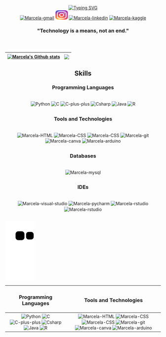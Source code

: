 <div  align="center">  
<a href="https://git.io/typing-svg"><img src="https://readme-typing-svg.demolab.com?font=Fira+Code&size=26&pause=1000&color=F7A811&center=true&width=435&lines=Hello+World!+I'm+Marcela+%F0%9F%96%96%F0%9F%8F%BC" alt="Typing SVG" /></a>
</div>

<div  style="display: inline_block" align="center">  
  <a href="mailto:contato.marcelaoliveiraf@gmail.com"><img alt="Marcela-gmail" height="30" width="40" src="https://cdn.jsdelivr.net/gh/devicons/devicon/icons/google/google-original.svg" /></a>
  <a href="https://www.instagram.com/marcela.oliveirafr/" target="_blank"><img alt="Marcela-instagram" height="30" width="40" src="https://raw.githubusercontent.com/tandpfun/skill-icons/59059d9d1a2c092696dc66e00931cc1181a4ce1f/icons/Instagram.svg" target="_blank"/></a>
  <a href="https://www.linkedin.com/in/marcela-oliveiraf/" target="_blank"><img alt="Marcela-linkedin" height="30" width="40" src="https://cdn.jsdelivr.net/gh/devicons/devicon/icons/linkedin/linkedin-original.svg" target="_blank"/></a>    
  <a href="https://www.kaggle.com/marcelaoliveiraf"  target="_blank"><img alt="Marcela-kaggle" height="30" width="40" src="https://cdn.jsdelivr.net/gh/devicons/devicon/icons/kaggle/kaggle-original.svg" target="_blank"/></a>  
</div>


<h3 align="center">"Technology is a means, not an end."</h3> 

##
<br>

<a href="https://github.com/marcela-oliveiraf/github-readme-stats"><img align="center" src="https://github-readme-stats.vercel.app/api?username=marcela-oliveiraf&show_icons=true&include_all_commits=true&theme=vision-friendly-dark&hide_border=true" alt="Marcela's Github stats" /></a> | <a href="https://github.com/marcela-oliveiraf/github-readme-stats"><img align="center" src="https://github-readme-stats.vercel.app/api/top-langs/?username=marcela-oliveiraf&layout=compact&theme=vision-friendly-dark&hide_border=true" /></a> |
| ------------- | ------------- |

##



<h2 align="center">Skills</h2>

<h3 align="center">Programming Languages</h3>
<div style="display: inline_block" align="center"><br>
  <img align="center" alt="Python" height="40" width="40" src="https://cdn.jsdelivr.net/gh/devicons/devicon/icons/python/python-original.svg" />
  <img align="center" alt="C" height="40" width="40" src="https://cdn.jsdelivr.net/gh/devicons/devicon/icons/c/c-original.svg" />   
  <img align="center" alt="C-plus-plus" height="40" width="40" src="https://cdn.jsdelivr.net/gh/devicons/devicon/icons/cplusplus/cplusplus-original.svg" />
  <img align="center" alt="Csharp" height="40" width="40" src="https://cdn.jsdelivr.net/gh/devicons/devicon/icons/csharp/csharp-original.svg" />
  <img align="center" alt="Java" height="40" width="40" src="https://cdn.jsdelivr.net/gh/devicons/devicon/icons/java/java-original.svg" />   
  <img align="center" alt="R" height="40" width="40" src="https://www.r-project.org/logo/Rlogo.svg" />
          
</div>

## 

<h3 align="center">Tools and Technologies</h3>
<div style="display: inline_block" align="center"><br>
  <img align="center" alt="Marcela-HTML" height="40" width="40" src="https://cdn.jsdelivr.net/gh/devicons/devicon/icons/html5/html5-original.svg" />
  <img align="center" alt="Marcela-CSS" height="40" width="40" src="https://cdn.jsdelivr.net/gh/devicons/devicon/icons/css3/css3-original.svg" />
  <img align="center" alt="Marcela-CSS" height="40" width="40" src="https://cdn.jsdelivr.net/gh/devicons/devicon/icons/linux/linux-original.svg" />  
  <img align="center" alt="Marcela-git" height="40" width="40" src="https://cdn.jsdelivr.net/gh/devicons/devicon/icons/git/git-original.svg" />
  <img align="center" alt="Marcela-canva" height=40" width="40" src="https://cdn.jsdelivr.net/gh/devicons/devicon/icons/canva/canva-original.svg" />  
  <img align="center" alt="Marcela-arduino" height="40" width="40" src="https://cdn.jsdelivr.net/gh/devicons/devicon/icons/arduino/arduino-original.svg" />            
</div>

##

<h3 align="center">Databases</h3>
<div style="display: inline_block" align="center"><br>
  <img align="center" alt="Marcela-mysql" height="40" width="40" src="https://cdn.jsdelivr.net/gh/devicons/devicon/icons/mysql/mysql-original.svg" />          
</div>


##

<h3 align="center">IDEs</h3>
<div style="display: inline_block" align="center"><br>
  <img align="center" alt="Marcela-visual-studio" height="40" widht="40" src="https://cdn.jsdelivr.net/gh/devicons/devicon/icons/visualstudio/visualstudio-plain.svg" />
  <img align="center" alt="Marcela-pycharm" height="40" width="40" src="https://cdn.jsdelivr.net/gh/devicons/devicon/icons/pycharm/pycharm-original.svg" />
  <img align="center" alt="Marcela-rstudio" height="40" width="40" src="https://cdn.jsdelivr.net/gh/devicons/devicon/icons/rstudio/rstudio-original.svg"/>
  <img align="center" alt="Marcela-rstudio" height="40" width="40" src="https://cdn.freebiesupply.com/logos/large/2x/eclipse-11-logo-svg-vector.svg"/>
</div>

##


![](https://github.com/marcela-oliveiraf/marcela-oliveiraf/blob/output/github-contribution-grid-snake.svg)

| <h3 align="center">Programming Languages</h3> | <h3 align="center">Tools and Technologies</h3> |
|:--------------------------------------------:|:----------------------------------------------:|
| <img align="center" alt="Python" height="40" width="40" src="https://cdn.jsdelivr.net/gh/devicons/devicon/icons/python/python-original.svg" /> <img align="center" alt="C" height="40" width="40" src="https://cdn.jsdelivr.net/gh/devicons/devicon/icons/c/c-original.svg" /> <img align="center" alt="C-plus-plus" height="40" width="40" src="https://cdn.jsdelivr.net/gh/devicons/devicon/icons/cplusplus/cplusplus-original.svg" /> <img align="center" alt="Csharp" height="40" width="40" src="https://cdn.jsdelivr.net/gh/devicons/devicon/icons/csharp/csharp-original.svg" /> <img align="center" alt="Java" height="40" width="40" src="https://cdn.jsdelivr.net/gh/devicons/devicon/icons/java/java-original.svg" /> <img align="center" alt="R" height="40" width="40" src="https://www.r-project.org/logo/Rlogo.svg" /> | <img align="center" alt="Marcela-HTML" height="40" width="40" src="https://cdn.jsdelivr.net/gh/devicons/devicon/icons/html5/html5-original.svg" /> <img align="center" alt="Marcela-CSS" height="40" width="40" src="https://cdn.jsdelivr.net/gh/devicons/devicon/icons/css3/css3-original.svg" /> <img align="center" alt="Marcela-CSS" height="40" width="40" src="https://cdn.jsdelivr.net/gh/devicons/devicon/icons/linux/linux-original.svg" /> <img align="center" alt="Marcela-git" height="40" width="40" src="https://cdn.jsdelivr.net/gh/devicons/devicon/icons/git/git-original.svg" /> <img align="center" alt="Marcela-canva" height="40" width="40" src="https://cdn.jsdelivr.net/gh/devicons/devicon/icons/canva/canva-original.svg" /> <img align="center" alt="Marcela-arduino" height="40" width="40" src="https://cdn.jsdelivr.net/gh/devicons/devicon/icons/arduino/arduino-original.svg" /> |

